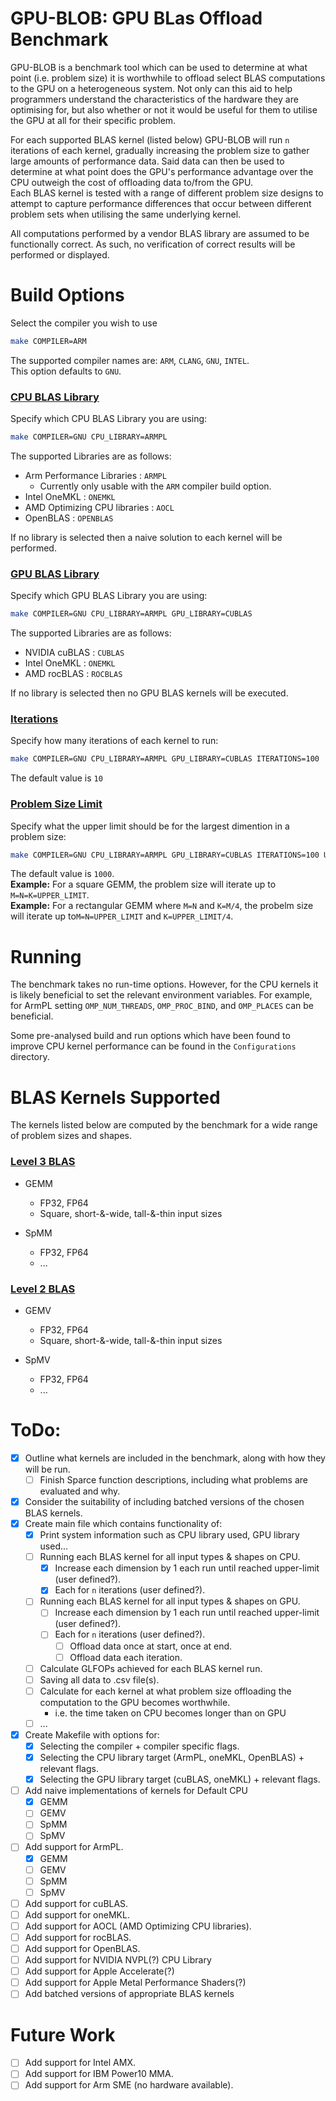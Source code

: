 # GPU-BLOB: GPU BLas Offload Benchmark
GPU-BLOB is a benchmark tool which can be used to determine at what point (i.e. problem size) it is worthwhile to offload select BLAS computations to the GPU on a heterogeneous system.
Not only can this aid to help programmers understand the characteristics of the hardware they are optimising for, but also whether or not it would be useful for them to utilise the GPU at all for their specific problem.

For each supported BLAS kernel (listed below) GPU-BLOB will run `n` iterations of each kernel, gradually increasing the problem size to gather large amounts of performance data. Said data can then be used to determine at
what point does the GPU's performance advantage over the CPU outweigh the cost of offloading data to/from the GPU.\
Each BLAS kernel is tested with a range of different problem size designs to attempt to capture performance differences that occur between different problem sets when utilising the same underlying kernel.

All computations performed by a vendor BLAS library are assumed to be functionally correct. As such, no verification of correct results will be performed or displayed.

# Build Options
Select the compiler you wish to use
``` bash
make COMPILER=ARM
```
The supported compiler names are: `ARM`, `CLANG`, `GNU`, `INTEL`.\
This option defaults to `GNU`.


### <u>CPU BLAS Library</u>
Specify which CPU BLAS Library you are using:
```bash
make COMPILER=GNU CPU_LIBRARY=ARMPL
```
The supported Libraries are as follows:
 - Arm Performance Libraries : `ARMPL`
   - Currently only usable with the `ARM` compiler build option.
 - Intel OneMKL : `ONEMKL`
 - AMD Optimizing CPU libraries : `AOCL`
 - OpenBLAS : `OPENBLAS`

If no library is selected then a naive solution to each kernel will be performed.


### <u>GPU BLAS Library</u>
Specify which GPU BLAS Library you are using:
```bash
make COMPILER=GNU CPU_LIBRARY=ARMPL GPU_LIBRARY=CUBLAS
```
The supported Libraries are as follows:
 - NVIDIA cuBLAS : `CUBLAS`
 - Intel OneMKL : `ONEMKL`
 - AMD rocBLAS : `ROCBLAS`

If no library is selected then no GPU BLAS kernels will be executed.


### <u>Iterations</u>
Specify how many iterations of each kernel to run:
```bash
make COMPILER=GNU CPU_LIBRARY=ARMPL GPU_LIBRARY=CUBLAS ITERATIONS=100
```
The default value is `10`


### <u>Problem Size Limit</u>
Specify what the upper limit should be for the largest dimention in a problem size:
```bash
make COMPILER=GNU CPU_LIBRARY=ARMPL GPU_LIBRARY=CUBLAS ITERATIONS=100 UPPER_LIMIT=8000
```
The default value is `1000`.\
__Example:__ For a square GEMM, the problem size will iterate up to `M=N=K=UPPER_LIMIT`. \
__Example:__ For a rectangular GEMM where `M=N` and `K=M/4`, the probelm size will iterate up to`M=N=UPPER_LIMIT` and `K=UPPER_LIMIT/4`.

# Running
The benchmark takes no run-time options. However, for the CPU kernels it is likely beneficial to set the relevant environment variables. For example, for ArmPL setting `OMP_NUM_THREADS`, `OMP_PROC_BIND`, and `OMP_PLACES` can be beneficial.

Some pre-analysed build and run options which have been found to improve CPU kernel performance can be found in the `Configurations` directory.


# BLAS Kernels Supported
The kernels listed below are computed by the benchmark for a wide range of problem sizes and shapes.

### <u>Level 3 BLAS</u>
 - GEMM
   - FP32, FP64
   - Square, short-&-wide, tall-&-thin input sizes

 - SpMM
   - FP32, FP64
   - ...

### <u>Level 2 BLAS</u>
 - GEMV
   - FP32, FP64
   - Square, short-&-wide, tall-&-thin input sizes 

 - SpMV
   - FP32, FP64
   - ...

# ToDo:
 - [x] Outline what kernels are included in the benchmark, along with how they will be run.
   - [ ] Finish Sparce function descriptions, including what problems are evaluated and why.
 - [x] Consider the suitability of including batched versions of the chosen BLAS kernels.
 - [x] Create main file which contains functionality of:
   - [x] Print system information such as CPU library used, GPU library used...
   - [ ] Running each BLAS kernel for all input types & shapes on CPU.
     - [x] Increase each dimension by 1 each run until reached upper-limit (user defined?).
     - [x] Each for `n` iterations (user defined?).
   - [ ] Running each BLAS kernel for all input types & shapes on GPU.
     - [ ] Increase each dimension by 1 each run until reached upper-limit (user defined?).
     - [ ] Each for `n` iterations (user defined?).
       - [ ] Offload data once at start, once at end.
       - [ ] Offload data each iteration.
   - [ ] Calculate GLFOPs achieved for each BLAS kernel run.
   - [ ] Saving all data to .csv file(s).
   - [ ] Calculate for each kernel at what problem size offloading the computation to the GPU becomes worthwhile.
     - i.e. the time taken on CPU becomes longer than on GPU
   - [ ] ...
 - [x] Create Makefile with options for:
   - [x] Selecting the compiler + compiler specific flags.
   - [x] Selecting the CPU library target (ArmPL, oneMKL, OpenBLAS) + relevant flags.
   - [x] Selecting the GPU library target (cuBLAS, oneMKL) + relevant flags.
 - [ ] Add naive implementations of kernels for Default CPU
   - [x] GEMM 
   - [ ] GEMV 
   - [ ] SpMM 
   - [ ] SpMV 
 - [ ] Add support for ArmPL.
   - [x] GEMM 
   - [ ] GEMV 
   - [ ] SpMM 
   - [ ] SpMV 
 - [ ] Add support for cuBLAS.
 - [ ] Add support for oneMKL.
 - [ ] Add support for AOCL (AMD Optimizing CPU libraries).
 - [ ] Add support for rocBLAS.
 - [ ] Add support for OpenBLAS.
 - [ ] Add support for NVIDIA NVPL(?) CPU Library
 - [ ] Add support for Apple Accelerate(?)
 - [ ] Add support for Apple Metal Performance Shaders(?)
 - [ ] Add batched versions of appropriate BLAS kernels

# Future Work
 - [ ] Add support for Intel AMX.
 - [ ] Add support for IBM Power10 MMA.
 - [ ] Add support for Arm SME (no hardware available).